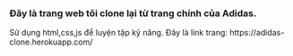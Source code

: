<h3>Đây là trang web tôi clone lại từ trang chính của Adidas.</h3>
Sử dụng html,css,js để luyện tập kỹ năng.
Đây là link trang: https://adidas-clone.herokuapp.com/
